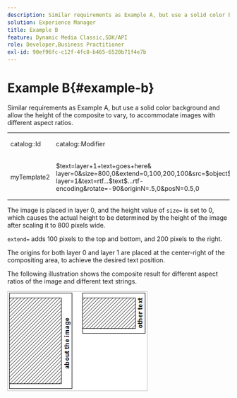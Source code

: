 ```yaml
---
description: Similar requirements as Example A, but use a solid color background and allow the height of the composite to vary, to accommodate images with different aspect ratios.
solution: Experience Manager
title: Example B
feature: Dynamic Media Classic,SDK/API
role: Developer,Business Practitioner
exl-id: 90ef96fc-c12f-4fc8-b465-6520b71f4e7b
---
```

# Example B{#example-b}

Similar requirements as Example A, but use a solid color background and allow the height of the composite to vary, to accommodate images with different aspect ratios.

<table id="simpletable_37BA3B2A75A9468C9ADEBBC034BADAE7"> 
 <tr class="strow"> 
  <td class="stentry"> <p><span class="codeph"> catalog::Id</span> </p> </td> 
  <td class="stentry"> <p><span class="codeph"> catalog::Modifier</span> </p></td> 
 </tr> 
 <tr class="strow"> 
  <td class="stentry"> <p><span class="codeph"> myTemplate2</span> </p></td> 
  <td class="stentry"> <p><span class="codeph"> $text=layer+1+text+goes+here&amp; layer=0&amp;size=800,0&amp;extend=0,100,200,100&amp;src=$object$&amp;originN=.5,0&amp; layer=1&amp;text=rtf…$text$…rtf-encoding&amp;rotate=-90&amp;originN=.5,0&amp;posN=0.5,0</span> </p></td> 
 </tr> 
</table>

The image is placed in layer 0, and the height value of `size=` is set to 0, which causes the actual height to be determined by the height of the image after scaling it to 800 pixels wide.

`extend=` adds 100 pixels to the top and bottom, and 200 pixels to the right.

The origins for both layer 0 and layer 1 are placed at the center-right of the compositing area, to achieve the desired text position.

The following illustration shows the composite result for different aspect ratios of the image and different text strings.

![](assets/exampleb.png)
